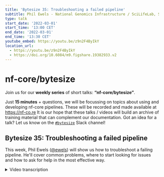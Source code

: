 ```yaml
---
title: 'Bytesize 35: Troubleshooting a failed pipeline'
subtitle: Phil Ewels - National Genomics Infrastructure / SciLifeLab, Sweden
type: talk
start_date: '2022-03-01'
start_time: '13:00 CET'
end_date: '2022-03-01'
end_time: '13:30 CET'
youtube_embed: https://youtu.be/z9n2F4ByIkY
location_url:
  - https://youtu.be/z9n2F4ByIkY
  - https://doi.org/10.6084/m9.figshare.19382933.v2
---
```


# nf-core/bytesize

Join us for our **weekly series** of short talks: **“nf-core/bytesize”**.

Just **15 minutes** + questions, we will be focussing on topics about using and developing nf-core pipelines.
These will be recorded and made available at <https://nf-co.re>
It is our hope that these talks / videos will build an archive of training material that can complement our documentation. Got an idea for a talk? Let us know on the [`#bytesize`](https://nf-core.slack.com/channels/bytesize) Slack channel!

## Bytesize 35: Troubleshooting a failed pipeline

This week, Phil Ewels ([@ewels](https://github.com/ewels/)) will show us how to troubleshoot a failing pipeline.
He'll cover common problems, where to start looking for issues and how to ask for help in the most effective way.

<details markdown="1"><summary>Video transcription</summary>
:::note
The content has been edited to make it reader-friendly
:::

[0:01](https://youtu.be/z9n2F4ByIkY&t=1)
Hi everyone, thank you for joining today's bytesize talk. First of all I'd like to thank the Chan Zuckerberg Initiative for funding all nf-core events and as always the talk will be recorded and shared on our YouTube platform and shared on Slack as well, so if you're not able to catch all of it now you can catch it up later in those spaces. And today we're glad to have Phil who is an bioinformatician at SciLifeLab in Sweden and also the author of MultiQC who will be presenting on troubleshooting failed nf-core pipelines and it's going to be roughly a 15 minute talk and then we'll have more of a Q&A session and discussion at the end so feel free to use the chat box or unmute yourself and pose any question or comment at the end. Over to you Phil.

[1:01](https://youtu.be/z9n2F4ByIkY&t=61)
Thank you very much, thanks for the introduction, it's nice to be back giving another bytesize talk, it's been a few months since I've done one and quite a nice topic today I think. I'm hoping that this will be a good resource for especially new people to nf-core who are just trying to pick up running Nextflow and our nf-core pipelines and might be running into trouble. The idea today is to just run through some of the common questions and queries that we see on Slack when people try and run pipelines and hit difficulties and walk you through my personal typical steps of what I do when something goes wrong. I'd like to point out that this talk is aimed at end users, so people running pipelines. I'm not going to go into the original title: "debugging a failed pipeline", it's not really debugging, I'm not going to go into the code of the pipelines themselves. I think that would be a good follow on talk. And also like I say, like many of these talks, this is my personal take on it. I'm looking forward to hearing what everyone says in the chat and the discussion afterwards, about what things you do if you're a bit more experienced and if you have any suggestions and hopefully that part of today's talk will be as good as my slides. Right, so I'll kick off, let's see if I can get Zoom working, yes, because at some point things will go wrong.

[2:33](https://youtu.be/z9n2F4ByIkY&t=153)
I don't care how experienced a bioinformatician you are, how many years you've been using Nextflow, stuff can and will go wrong if you run enough pipelines. This is your lifeline, so take a step back, take a deep breath, try not to send your keyboard through your computer monitor and we'll walk you through how to get things up and running again. I've broken the talk up into five sections, these are the steps I take. The simple one is to start small, start simple, start small. We say this over and over again but you can't repeat it too many times really. We use this `-profiled test`, we use that for all of our automated testing and that should always work. If you are starting to use Nextflow or you're running a new pipeline for the first time it's always a good idea to run this first with a profile test, keep everything as small and minimal as possible and check that it works, because it should work, it should be passing on the automated tests. If it doesn't then it means there's something wrong at your end with the way you're running Nextflow, with the config, with something that's outside of the pipeline itself. It isolates where the problem is coming from which is what this is all about. Start small, don't use up some massive dataset that's going to take days, just check that the pipeline runs as you expect with a minimal test dataset.

[4:05](https://youtu.be/z9n2F4ByIkY&t=245)
Also if you've hit a problem just check the basics, you don't have to go far in the slack history to see that lots and lots of people's problems have been resolved by updating Nextflow. Nextflow releases come out fairly frequently and within nf-core we tend to use many of the latest features of Nextflow. Many of the latest features of Nextflow come as a result of us requesting them so it's not really a surprise. The first thing I always do if something goes wrong is I just check that I'm running a latest Nextflow stable release. If you're running a latest Edge version then that's also interesting and maybe try with the stable version because that could be important for the pipeline developers to know. Then there's all the other really simple stuff: have you got enough disk space? Pipelines will fail in weird and unpredictable ways if you run out of disk space. If you're using Docker, do you have a Docker daemon running in the background? Did you remember to start it? Just run through these basic things and often that will get you up and running. Wherever we see common things coming up within nf-core we try and add it to the website on the troubleshooting documentation page. If you haven't already, just have a scan through that and see if what's happening to you is mentioned there.

[5:21](https://youtu.be/z9n2F4ByIkY&t=321)
Most people will do that stuff without really thinking about it. But next is to categorize what kind of error it is that you're seeing. Just because Nextflow fails on a certain step of a pipeline doesn't necessarily mean that it was that step, that it was that software tool, which was responsible for the failure. Different types of failures happen at different times in the execution pipeline. We're going to go through that now. Errors can happen before the first process kicks off. Right when you first run Nextflow. They could happen during that first process. When Nextflow actually tries to run something, it fails. It could happen somewhere else during the run and always something wrong at the very end. These are different steps. And one of the most common is before the first process. You try and run Nextflow and it just kills, dies immediately. All of these examples I have mostly taken either from myself or from searching the Slack history. Apologies in advance if you see one of your queries on Slack coming up as an example, I'm not picking on anyone. It's just typical examples.

[6:33](https://youtu.be/z9n2F4ByIkY&t=393)
This is a very obvious one "Unknown config attribute: projectDir". Nextflow found something in a config which it doesn't recognize. And the reason is that this particular attributes is only available in more recent versions of Nextflow. You can see at the top that this is running 0.27.3, which is years old now. Not very surprising. Nextflow isn't up to date using your version, it should work. This is very obvious. This happens right away. You've only got a couple of lines of output here, but it's not always that obvious. You could be running the RNA pipeline like here. You get tons of output. All looks good. It's nice and colored. Everything's fancy, but you got to really obscure error spat out. Just take a step back, go back up to the top. Sure enough, this version is not very out of date, but a little bit out of date. And that's enough in this case to make the pipeline fail. Nextflow version, always check that first.

[7:28](https://youtu.be/z9n2F4ByIkY&t=448)
Remember if you're new to Nextflow and nf-core, you need to tell Nextflow how to handle software dependencies. Out of the box, if you just run a pipeline without any arguments, Nextflow will expect all of that software to be installed on your machine, which is almost certainly not going to be happening. You need to tell it, I want to use Conda, I want to use Docker, I want to use Singularity or there's about eight different types of engines, which we can use to handle software dependencies automatically for you, but you need to tell Nextflow which one to use. Typically, we do this with a config profile. Here I've got `test,docker`, I'm saying run the test profile and use Docker to do it. Of course, you might want to use a different tool here, or you might have your own config, which defines which software tool to use here. It might be the name of your institutional config here or something. Make sure that you don't have any spaces. If you have a space there, then it will just run profile tests and ignore the Docker, and your pipeline won't have any software to use. Small thing, catches a lot of people, including myself, I've done it lots of times.

[8:40](https://youtu.be/z9n2F4ByIkY&t=520)
What you'll get very often when something goes wrong, especially if the pipeline fails within the first process or within natural execution of a pipeline is a lot of output. And this can be quite intimidating. Nextflow really tries to help you with figuring out what's gone wrong. And to do that, it tells you everything it possibly knows about the step that was going on when it failed. And there's quite a lot of output, and this isn't all of it here. But let's try and take a pause and try and work through it. And once you get used to looking at these kinds of errors and break down the different sections, they're quite quick to skim through. What we're really going for here is always finding the relevant part of the log, which bit is telling you what's wrong.

[9:28](https://youtu.be/z9n2F4ByIkY&t=568)
Here you can see the bit that pops out to me when I see this is: "command not found". Okay, so this was a step in a pipeline, the first step, and it looks like maybe it's something that is wrong with us here from the RNA pipeline. But when you look at this, I see "command not found", this is almost certainly a software packaging problem. This has been run without Docker. Nextflow doesn't know where to find the tool that it's trying to run. And so it exits with an error saying the command is not found. Add `-profile Docker` or something similar, and this will fix itself. Other typical ones within this first process could be something to do with actually submitting the job to your compute environment. Here I'm trying to, or someone was trying to submit a job to a SLURM HPC cluster using sbatch. And here it said the area is the top caused by "failed to submit process to grid scheduler for execution". There's an sbatch error. And in fact, you can see under the command output, it actually tells you what was wrong. Again, this is not a problem to do with the pipeline, this is a problem to do with your config.

[10:36](https://youtu.be/z9n2F4ByIkY&t=636)
I touched on this already, but let's break down that log and try and get used to what it's telling us because there's a lot of text to look at here, but the structure is always the same. We have at the top information about where you were in a pipeline and what kind of error there was. The top line says, okay, this is the process. Every pipeline is built up by lots of different processes that run in order. This is the name of the process that went wrong. And in brackets, you've got the tag, which in this case is the name of the file where it broke. And it says caused by, and that's a summary headline of what went wrong. Here Nextflow was expecting some output and it didn't get it. It was expecting a zip file and it wasn't generated. And then it says, okay, this is what I was running. This is the exact bash command, which to be honest, for nf-core and for us is rarely interesting. Most of the time you can trust this, but that's the resolved command that was run. And then you've got the exit status, which is the status that was generated by the command when it finished. Usually non-zero, it means error and zero means success. But in this case, we got zero even though it was an error. Next up in the log, we have the actual output from that tool. Command line tools can generate two types of output in a terminal. You can have standard out and standard error, but for the purposes of this talk they are one and the same thing. And so this is just telling us, two different types of output that we got from FASTQC in this point. There wasn't anything on the command standard out, but the standard error gives us a big blob of text. And if you run FASTQC yourself manually in a terminal, if you run FASTQC, this is what would be printed out basically. Okay. There's a bit of a misleading red herring at the top. That warning message is actually not related to the error in this case.

[12:31](https://youtu.be/z9n2F4ByIkY&t=751)
If you keep reading, what looks interesting is here. FASTQC is telling us what went wrong. It's just buried. It's saying: "Your file is probably truncated". This error is almost certainly due to a corrupted file, a download that didn't finish. This again is very common and you just need to work your way through the log file and the output to figure this out and try and spot that little nugget of interesting information in here. This is another example. This is running samtools and again, same thing, here it is buried in there, "samtools sort: truncated file". These are all examples I pulled out of Slack.

[13:11](https://youtu.be/z9n2F4ByIkY&t=791)
If you need to dig into this a bit more though, this is just the main output from Nextflow running in the terminal, when you run the pipeline. But you can start to dig into this specific process a bit more. And that's where the next bit of log is useful. Here it tells you where that process was running. Every process generates multiple tasks and each task runs in a work directory and an isolated file system. And so here, this is the path to that work directory. And you can go in there and we can start to dig around in those files and see if we can spot anything that wasn't immediately obvious in the summary log output we have here. What's in a typical work directory, anatomy of a work directory? You have all the input files and any output files that were generated by the task, but you'll normally have a core set of files, which Nextflow itself generates. You have a bunch of files, which just capture the output from the tool. I've mentioned this already that you've got standard out and standard error, and you have a file for each and command.log captures both into one file, which might be useful if you want to know what order different stuff came out in. You have files, which Nextflow uses to track and run the job itself. The exit code file just captures about zero or non-zero value. You've got the trace, you've got the command.begin, which to be honest, I'm not sure I've ever looked at. And then what's usually the stuff that's most interesting, after the output from the tool, is the command.run and command.sh. The final one is the bash script, and that's just the resolved command, which is run. You can try running that yourself on the command line, but that won't use any of the software stuff like Docker and things. The command.run is what Nextflow itself actually launches, and that will use Docker and everything, and that should give you an identical error message. This is particularly useful to look at if you're using sbatch or an HPC job scheduler, because over the top of that file, you'll have the requests that were actually given to the cluster. If your cluster is rejecting your jobs because of weird memory or CPU requirements, you can check in there, look at the headers, and then manually debug that.

[15:23](https://youtu.be/z9n2F4ByIkY&t=923)
You've looked through all of this stuff. You still don't really know what's going on. Maybe you found a little nugget of text, which you think is the smoking gun, but you don't really understand what it means. Now is the time to start searching. And the first place I always start is nf-core Slack. We've been using it for a few years. We have two and a half thousand users. There are, I don't know how many tens or hundreds of thousands of vestiges in Slack. There's a pretty decent chance that someone has come across this before and asked for help. The key is to search for the right thing, but once you've got that little nugget, stick that into the Slack search bar and have a look. Many tools and errors will span multiple different pipelines, and you're probably not a member of every single pipeline channel. It's really worth searching there, because maybe you hit the samtools sort error in, I don't know, RNA-Seq, and maybe someone has hit the same thing in the Sarek pipeline. Searching all of Slack is really, really powerful. And then, of course, there's also Google, and you can finally ask for help. This is just a few screenshots here. You can see that truncated file error, if I stick that into nf-core Slack, you can see there's stuff, people talking about it in RNA-Seq, in Sarek, in viralrecon. Having a dig through there might be helpful. And of course, searching Google once you have the correct bit of text is obviously helpful.

[16:50](https://youtu.be/z9n2F4ByIkY&t=1010)
You're still stuck. Now it's time to ask for help. There's good ways and bad ways to do this. What I'm going to take you through is, as someone responding to help requests is what makes my life easy, which gives you the best chance of getting a quick and useful response. Firstly, if you can, pick the correct Slack channel to post in. We have lots of Slack channels. If your question is specific to a given pipeline, please ask in the channel for that pipeline. Because the people in there will know the most about that pipeline. If you think it's to do with the config, post in configs and so on. If in doubt, you can always post in a help and someone will either answer you there or redirect you. Provide straightaway as much information as you can. This is really important and more experienced people tend to be used to this, but especially if you're new to the community or new to bioinformatics, you can post the bit that you think might be wrong. But really out of context, it's almost impossible to help. As a minimum, usually we'll need the full command that you use to launch a pipeline and any Nextflow configs you use. Because that ties together to tell us what environment your error came from. Sometimes this can be quite a lot of output. If in doubt, post a short question or summary and then you can create a thread in Slack and then you can dump these outputs into there and it doesn't float and flood the whole Slack channel. Use markdown code blocks, don't just paste in your text from a terminal. You want to use those triple backticks to do a markdown code block. This is just purely code formatting, but it makes it much easier to read your message for anyone reading Slack. Very easy to do once you're used to it and try to narrow down the issue as much as possible before you ask. Go through these steps we've talked through and come up with the best question as you can and tell other people how they can reproduce the error. Because that's how bug fixing works.

[18:59](https://youtu.be/z9n2F4ByIkY&t=1139)
The first thing I do if I have an error reported to me, which I think comes from a pipeline, is I go and see if I can get the same error. And once I can, then I can work on it and dig into it and make sure I fixed it. But if I can't reproduce the error on my end, it's very, very difficult to actually fix anything. These are some of the things if you fall foul of these requests, you might start to see these things come up. These are things where we've written the same thing a lot of times. Now we have little helpers within Slack. And so every now and then I'll type more info and you'll get a little Slack bot message, which says what I've just been saying, please tell us a bit more about how you run Nextflow. Please don't feel offended if you get this, I send it to everyone. It's just a little reminder, we're probably going to need more information to be able to help you. We have one also about posting in a correct channel. And and if you don't format your code blocks nicely, then there's a risk that me or someone else might ask for better formatted ones in the future. I'm not really complaining. It's just trying to help you out saying how to do this here, a couple of help pages.

[20:10](https://youtu.be/z9n2F4ByIkY&t=1210)
Right. You've gone through that and the people on Slack can't help you. Or maybe you think you're pretty sure that you've encountered a bug in the pipeline code. Now is the time to move away from Slack and actually make an issue on the pipeline repository on GitHub. This is where we track problems, feature requests and bug reports so that they don't get lost because it's quite easy to lose things in Slack, it just disappears, out of sight when you're a maintainer and you forget about it. If you make an issue on a repository, it's there and it keeps all that discussion together. Please do hit bug report, click get started, and it gives you a template to fill in to provide all of the information that we typically need to be able to help. Title description and your terminal output, all the same stuff I've been hammering on about. And same stuff, give all the information that we're asking for, try and narrow it down as much as possible and tell us how we can reproduce to error. If you think you know the solution, don't be shy, say, I think it's this bit here. And if you think you know how to fix that problem, even better, just make a pull request or make an issue followed by a pull request and just submit that fix yourself. Cause that's the quickest way. And of course that that really helps to relieve the burden on maintainers as much as possible. That's the way that most of us who write code within nf-core got into the community. We're very open to pull requests always.

[21:45](https://youtu.be/z9n2F4ByIkY&t=1305)
This is meant to be a short talk and I've already gone over. I'm going to wrap up at this point and let's see if anyone has any questions or any suggestions or thoughts about how they do this and any cool ideas basically. Thanks for listening.

[22:05](https://youtu.be/z9n2F4ByIkY&t=1325)
(host) Thanks. Yeah. Feel free to ask a comment or anything in the chat box or unmute yourself. Harshil says you can provide Nextflow logs along with command and configs and also error traces.

(speaker) Yeah. That's what Harshil was talking about there is, I mentioned what's printed to your terminal and that's a really good start and that's a lot easier to read. Nextflow also generates a log file called .Nextflow.logs. It's a hidden file and that's the verbose version of that log and it is massive and fairly difficult to dig through, but has all the information. If you can drop that file into Slack, that really helps to debug.

[22:49](https://youtu.be/z9n2F4ByIkY&t=1369)
(host) I don't know if there's anyone who has another question or...

(speaker) yeah, James is saying that file that I mentioned .Nextflow.log that's generated where you launch Nextflow. In the launch directory.

[23:24](https://youtu.be/z9n2F4ByIkY&t=1404)
(comment) Mark's is saying you can prefix a version of Nextflow to your command, so if you want to run your pipeline with a specific version of Nextflow, you don't have to go and download - assuming you're running somewhere with an internet connection - you don't have to go and download a new binary or reinstall Nextflow or anything. You can just prefix the environment variable and `NXF_VER=` plus whatever version you want and then carry on with your normal Nextflow run command. Nextflow itself will automatically fetch that version of Nextflow and run with it. If you want to check that, whether it's a problem to do with the version of Nextflow you're running, it's very quick to do that with that technique.

(question) You just put it before the Nextflow run command or you put it in your config?

(answer) No, put it before the command. If you prefer, you can also do, it's just a regular bash environment variable. You can do export NXF_VER wherever you want, and then that will stick around for the whole of your terminal session. But if you just want to do it for a single Nextflow run, you can just prepend it before the start of your Nextflow run and it will be used there. I'm not sure if Nextflow carries on using that version afterwards or not. You might need to run Nextflow self-update again afterwards, if you've gone back.

(host) Thanks.

[24:57](https://youtu.be/z9n2F4ByIkY&t=1497)
(host) Looks like there's no one else with a comment or a question. Thanks guys. And we'll see you next week for another bytesize talk. Thanks Phil.

(speaker) Thanks very much everyone.

</details>
